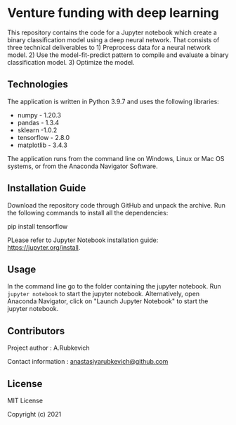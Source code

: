 # Venture funding with deep learning

This repository contains the code for a Jupyter notebook which create a binary classification model using a deep neural network. That consists of three technical deliverables to 1) Preprocess data for a neural network model. 2) Use the model-fit-predict pattern to compile and evaluate a binary classification model. 3) Optimize the model.

## Technologies

The application is written in Python 3.9.7 and uses the following libraries:

* numpy - 1.20.3
* pandas - 1.3.4
* sklearn -1.0.2
* tensorflow - 2.8.0 
* matplotlib - 3.4.3


The application runs from the command line on Windows, Linux or Mac OS systems, or from the Anaconda Navigator Software.

## Installation Guide
Download the repository code through GitHub and unpack the archive. Run the following commands to install all the dependencies:

pip install tensorflow

PLease refer to Jupyter Notebook installation guide: https://jupyter.org/install.

## Usage
In the command line go to the folder containing the jupyter notebook. Run `jupyter notebook` to start the jupyter notebook. Alternatively, open Anaconda Navigator, click on "Launch Jupyter Notebook" to start the jupyter notebook.

## Contributors
Project author : A.Rubkevich

Contact information : anastasiyarubkevich@github.com

## License
MIT License

Copyright (c) 2021